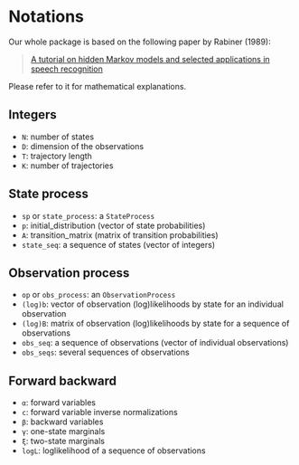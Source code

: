 # Notations

Our whole package is based on the following paper by Rabiner (1989):

> [A tutorial on hidden Markov models and selected applications in speech recognition](https://ieeexplore.ieee.org/document/18626)

Please refer to it for mathematical explanations.

## Integers

- `N`: number of states
- `D`: dimension of the observations
- `T`: trajectory length
- `K`: number of trajectories

## State process

- `sp` or `state_process`: a `StateProcess`
- `p`: initial_distribution (vector of state probabilities)
- `A`: transition_matrix (matrix of transition probabilities)
- `state_seq`: a sequence of states (vector of integers)

## Observation process

- `op` or `obs_process`: an `ObservationProcess`
- `(log)b`: vector of observation (log)likelihoods by state for an individual observation
- `(log)B`: matrix of observation (log)likelihoods by state for a sequence of observations
- `obs_seq`: a sequence of observations (vector of individual observations)
- `obs_seqs`: several sequences of observations

## Forward backward

- `α`: forward variables
- `c`: forward variable inverse normalizations
- `β`: backward variables
- `γ`: one-state marginals
- `ξ`: two-state marginals
- `logL`: loglikelihood of a sequence of observations
